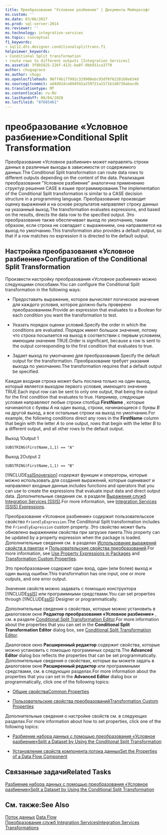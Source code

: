```yaml
---
title: Преобразование "Условное разбиение" | Документы Майкрософт
ms.custom: ''
ms.date: 03/06/2017
ms.prod: sql-server-2014
ms.reviewer: ''
ms.technology: integration-services
ms.topic: conceptual
f1_keywords:
- sql12.dts.designer.conditionalsplittrans.f1
helpviewer_keywords:
- Conditional Split transformation
- route rows to different outputs [Integration Services]
ms.assetid: 3f8b5825-226f-413c-ba8f-0bb931ca3770
author: chugugrace
ms.author: chugu
ms.openlocfilehash: 96ff4b177992c329908ebc93df8f6220168e634d
ms.sourcegitcommit: ad4d92dce894592a259721a1571b1d8736abacdb
ms.translationtype: MT
ms.contentlocale: ru-RU
ms.lasthandoff: 08/04/2020
ms.locfileid: "87665461"
---
```

# <a name="conditional-split-transformation"></a><span data-ttu-id="2d0ad-102">преобразование «Условное разбиение»</span><span class="sxs-lookup"><span data-stu-id="2d0ad-102">Conditional Split Transformation</span></span>
  <span data-ttu-id="2d0ad-103">Преобразование «Условное разбиение» может направлять строки данных в различные выходы в зависимости от содержимого данных.</span><span class="sxs-lookup"><span data-stu-id="2d0ad-103">The Conditional Split transformation can route data rows to different outputs depending on the content of the data.</span></span> <span data-ttu-id="2d0ad-104">Реализация преобразования "Условное разбиение" аналогична применению структур решения CASE в языке программирования.</span><span class="sxs-lookup"><span data-stu-id="2d0ad-104">The implementation of the Conditional Split transformation is similar to a CASE decision structure in a programming language.</span></span> <span data-ttu-id="2d0ad-105">Преобразование производит оценку выражений и на основе результатов направляет строку данных на указанный выход.</span><span class="sxs-lookup"><span data-stu-id="2d0ad-105">The transformation evaluates expressions, and based on the results, directs the data row to the specified output.</span></span> <span data-ttu-id="2d0ad-106">Это преобразование также обеспечивает выход по умолчанию, таким образом, если строка не совпадает с выражением, она направляется на выход по умолчанию.</span><span class="sxs-lookup"><span data-stu-id="2d0ad-106">This transformation also provides a default output, so that if a row matches no expression it is directed to the default output.</span></span>  
  
## <a name="configuration-of-the-conditional-split-transformation"></a><span data-ttu-id="2d0ad-107">Настройка преобразования «Условное разбиение»</span><span class="sxs-lookup"><span data-stu-id="2d0ad-107">Configuration of the Conditional Split Transformation</span></span>  
 <span data-ttu-id="2d0ad-108">Произвести настройку преобразования «Условное разбиение» можно следующими способами.</span><span class="sxs-lookup"><span data-stu-id="2d0ad-108">You can configure the Conditional Split transformation in the following ways:</span></span>  
  
-   <span data-ttu-id="2d0ad-109">Предоставить выражение, которое вычисляет логическое значение для каждого условия, которое должно быть проверено преобразованием.</span><span class="sxs-lookup"><span data-stu-id="2d0ad-109">Provide an expression that evaluates to a Boolean for each condition you want the transformation to test.</span></span>  
  
-   <span data-ttu-id="2d0ad-110">Указать порядок оценки условий.</span><span class="sxs-lookup"><span data-stu-id="2d0ad-110">Specify the order in which the conditions are evaluated.</span></span> <span data-ttu-id="2d0ad-111">Порядок имеет большое значение, потому что строка посылается на выход в соответствии с первым условием, имеющим значение TRUE.</span><span class="sxs-lookup"><span data-stu-id="2d0ad-111">Order is significant, because a row is sent to the output corresponding to the first condition that evaluates to true.</span></span>  
  
-   <span data-ttu-id="2d0ad-112">Задает выход по умолчанию для преобразования.</span><span class="sxs-lookup"><span data-stu-id="2d0ad-112">Specify the default output for the transformation.</span></span> <span data-ttu-id="2d0ad-113">Преобразование требует указания выхода по умолчанию.</span><span class="sxs-lookup"><span data-stu-id="2d0ad-113">The transformation requires that a default output be specified.</span></span>  
  
 <span data-ttu-id="2d0ad-114">Каждая входная строка может быть послана только на один выход, который является выходом первого условия, имеющего значение TRUE.</span><span class="sxs-lookup"><span data-stu-id="2d0ad-114">Each input row can be sent to only one output, that being the output for the first condition that evaluates to true.</span></span> <span data-ttu-id="2d0ad-115">Например, следующие условия направляют любые строки столбца **FirstName** , которые начинаются с буквы *A* на один выход, строки, начинающиеся с буквы *B* на другой выход, а все остальные строки на выход по умолчанию.</span><span class="sxs-lookup"><span data-stu-id="2d0ad-115">For example, the following conditions direct any rows in the **FirstName** column that begin with the letter *A* to one output, rows that begin with the letter *B* to a different output, and all other rows to the default output.</span></span>  
  
 <span data-ttu-id="2d0ad-116">Выход 1</span><span class="sxs-lookup"><span data-stu-id="2d0ad-116">Output 1</span></span>  
  
 `SUBSTRING(FirstName,1,1) == "A"`  
  
 <span data-ttu-id="2d0ad-117">Выход 2</span><span class="sxs-lookup"><span data-stu-id="2d0ad-117">Output 2</span></span>  
  
 `SUBSTRING(FirstName,1,1) == "B"`  
  
 [!INCLUDE[ssISnoversion](../../../includes/ssisnoversion-md.md)] <span data-ttu-id="2d0ad-118">содержат функции и операторы, которые можно использовать для создания выражений, которые оценивают и направляют входные данные.</span><span class="sxs-lookup"><span data-stu-id="2d0ad-118">includes functions and operators that you can use to create the expressions that evaluate input data and direct output data.</span></span> <span data-ttu-id="2d0ad-119">Дополнительные сведения см. в разделе [Выражения служб Integration Services (SSIS)](../../expressions/integration-services-ssis-expressions.md).</span><span class="sxs-lookup"><span data-stu-id="2d0ad-119">For more information, see [Integration Services &#40;SSIS&#41; Expressions](../../expressions/integration-services-ssis-expressions.md).</span></span>  
  
 <span data-ttu-id="2d0ad-120">Преобразование «Условное разбиение» содержит пользовательское свойство `FriendlyExpression`.</span><span class="sxs-lookup"><span data-stu-id="2d0ad-120">The Conditional Split transformation includes the `FriendlyExpression` custom property.</span></span> <span data-ttu-id="2d0ad-121">Это свойство может быть обновлено выражением свойства при загрузке пакета.</span><span class="sxs-lookup"><span data-stu-id="2d0ad-121">This property can be updated by a property expression when the package is loaded.</span></span> <span data-ttu-id="2d0ad-122">Дополнительные сведения см. в разделах [Использование выражений свойств в пакетах](../../expressions/use-property-expressions-in-packages.md) и [Пользовательские свойства преобразований](transformation-custom-properties.md).</span><span class="sxs-lookup"><span data-stu-id="2d0ad-122">For more information, see [Use Property Expressions in Packages](../../expressions/use-property-expressions-in-packages.md) and [Transformation Custom Properties](transformation-custom-properties.md).</span></span>  
  
 <span data-ttu-id="2d0ad-123">Это преобразование содержит один вход, один (или более) выход и один выход ошибки.</span><span class="sxs-lookup"><span data-stu-id="2d0ad-123">This transformation has one input, one or more outputs, and one error output.</span></span>  
  
 <span data-ttu-id="2d0ad-124">Значения свойств можно задавать с помощью конструктора [!INCLUDE[ssIS](../../../includes/ssis-md.md)] или программными средствами.</span><span class="sxs-lookup"><span data-stu-id="2d0ad-124">You can set properties through [!INCLUDE[ssIS](../../../includes/ssis-md.md)] Designer or programmatically.</span></span>  
  
 <span data-ttu-id="2d0ad-125">Дополнительные сведения о свойствах, которые можно установить в диалоговом окне **Редактор преобразования «Условное разбиение»** , см. в разделе [Conditional Split Transformation Editor](../../conditional-split-transformation-editor.md).</span><span class="sxs-lookup"><span data-stu-id="2d0ad-125">For more information about the properties that you can set in the **Conditional Split Transformation Editor** dialog box, see [Conditional Split Transformation Editor](../../conditional-split-transformation-editor.md).</span></span>  
  
 <span data-ttu-id="2d0ad-126">Диалоговое окно **Расширенный редактор** содержит свойства, которые можно установить с помощью программных средств.</span><span class="sxs-lookup"><span data-stu-id="2d0ad-126">The **Advanced Editor** dialog box reflects the properties that can be set programmatically.</span></span> <span data-ttu-id="2d0ad-127">Дополнительные сведения о свойствах, которые вы можете задать в диалоговом окне **Расширенный редактор** или программными средствами, см. в следующих разделах.</span><span class="sxs-lookup"><span data-stu-id="2d0ad-127">For more information about the properties that you can set in the **Advanced Editor** dialog box or programmatically, click one of the following topics:</span></span>  
  
-   [<span data-ttu-id="2d0ad-128">Общие свойства</span><span class="sxs-lookup"><span data-stu-id="2d0ad-128">Common Properties</span></span>](../../common-properties.md)  
  
-   [<span data-ttu-id="2d0ad-129">Пользовательские свойства преобразований</span><span class="sxs-lookup"><span data-stu-id="2d0ad-129">Transformation Custom Properties</span></span>](transformation-custom-properties.md)  
  
 <span data-ttu-id="2d0ad-130">Дополнительные сведения о настройке свойств см. в следующих разделах.</span><span class="sxs-lookup"><span data-stu-id="2d0ad-130">For more information about how to set properties, click one of the following topics:</span></span>  
  
-   [<span data-ttu-id="2d0ad-131">Разбиение набора данных с помощью преобразования «Условное разбиение»</span><span class="sxs-lookup"><span data-stu-id="2d0ad-131">Split a Dataset by Using the Conditional Split Transformation</span></span>](conditional-split-transformation.md)  
  
-   [<span data-ttu-id="2d0ad-132">Установление свойств компонента потока данных</span><span class="sxs-lookup"><span data-stu-id="2d0ad-132">Set the Properties of a Data Flow Component</span></span>](../set-the-properties-of-a-data-flow-component.md)  
  
## <a name="related-tasks"></a><span data-ttu-id="2d0ad-133">Связанные задачи</span><span class="sxs-lookup"><span data-stu-id="2d0ad-133">Related Tasks</span></span>  
 [<span data-ttu-id="2d0ad-134">Разбиение набора данных с помощью преобразования «Условное разбиение»</span><span class="sxs-lookup"><span data-stu-id="2d0ad-134">Split a Dataset by Using the Conditional Split Transformation</span></span>](conditional-split-transformation.md)  
  
## <a name="see-also"></a><span data-ttu-id="2d0ad-135">См. также:</span><span class="sxs-lookup"><span data-stu-id="2d0ad-135">See Also</span></span>  
 <span data-ttu-id="2d0ad-136">[Поток данных](../data-flow.md) </span><span class="sxs-lookup"><span data-stu-id="2d0ad-136">[Data Flow](../data-flow.md) </span></span>  
 [<span data-ttu-id="2d0ad-137">Преобразования служб Integration Services</span><span class="sxs-lookup"><span data-stu-id="2d0ad-137">Integration Services Transformations</span></span>](integration-services-transformations.md)  
  
  
